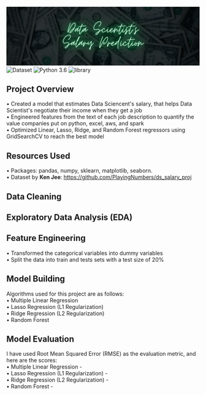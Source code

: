 ![DSSP](readme-resources/data-scientist-salary-banner.png)
![Dataset](https://img.shields.io/badge/Dataset-Ken_Jee-blue.svg) ![Python 3.6](https://img.shields.io/badge/Python-3.6-brightgreen.svg) ![library](https://img.shields.io/badge/Library-sklearn-orange.svg)

## Project Overview
• Created a model that estimates Data Sciencent's salary, that helps Data Scientist's negotiate their income when they get a job<br/>
• Engineered features from the text of each job description to quantify the value companies put on python, excel, aws, and spark<br/>
• Optimized Linear, Lasso, Ridge, and Random Forest regressors using GridSearchCV to reach the best model

## Resources Used
• Packages: pandas, numpy, sklearn, matplotlib, seaborn.<br/>
• Dataset by **Ken Jee**: https://github.com/PlayingNumbers/ds_salary_proj

## Data Cleaning

## Exploratory Data Analysis (EDA)

## Feature Engineering
• Transformed the categorical variables into dummy variables<br/>
• Split the data into train and tests sets with a test size of 20%

## Model Building
Algorithms used for this project are as follows:<br/>
• Multiple Linear Regression<br/>
• Lasso Regression (L1 Regularization)<br/>
• Ridge Regression (L2 Regularization)<br/>
• Random Forest

## Model Evaluation
I have used Root Mean Squared Error (RMSE) as the evaluation metric, and here are the scores:<br/>
• Multiple Linear Regression -  <br/>
• Lasso Regression (L1 Regularization) - <br/>
• Ridge Regression (L2 Regularization) - <br/>
• Random Forest - 
